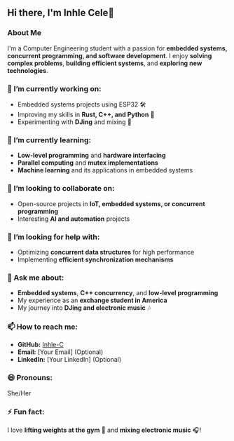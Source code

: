 ## Hi there, I'm Inhle Cele👋

### About Me
I'm a Computer Engineering student with a passion for **embedded systems, concurrent programming, and software development**. I enjoy **solving complex problems**, **building efficient systems**, and **exploring new technologies**.  

### 🔭 I’m currently working on:
- Embedded systems projects using ESP32 🛠️
- Improving my skills in **Rust, C++, and Python** 🐍
- Experimenting with **DJing** and mixing 🎵  

### 🌱 I’m currently learning:
- **Low-level programming** and **hardware interfacing**
- **Parallel computing** and **mutex implementations**
- **Machine learning** and its applications in embedded systems  

### 👯 I’m looking to collaborate on:
- Open-source projects in **IoT, embedded systems, or concurrent programming**
- Interesting **AI and automation** projects  

### 🤔 I’m looking for help with:
- Optimizing **concurrent data structures** for high performance
- Implementing **efficient synchronization mechanisms**  

### 💬 Ask me about:
- **Embedded systems**, **C++ concurrency**, and **low-level programming**
- My experience as an **exchange student in America**
- My journey into **DJing and electronic music** 🎶  

### 📫 How to reach me:
- **GitHub:** [Inhle-C](https://github.com/Inhle-C)
- **Email:** [Your Email] (Optional)
- **LinkedIn:** [Your LinkedIn] (Optional)  

### 😄 Pronouns:
She/Her  

### ⚡ Fun fact:
I love **lifting weights at the gym** 💪 and **mixing electronic music** 🎧!
